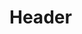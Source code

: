 <!-- TITLE: Training Center - Implementation Manual V 0 2 -->
<!-- SUBTITLE: A quick summary of Implementation Manual V 0 2 -->

# Header